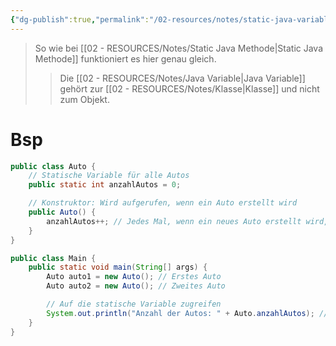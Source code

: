 ```yaml
---
{"dg-publish":true,"permalink":"/02-resources/notes/static-java-variable/","tags":["GFN/LF11","informatik/programmierung/sprachen/java"],"noteIcon":"","updated":"2025-09-27T01:32:44.845+02:00"}
---
```


>So wie bei [[02 - RESOURCES/Notes/Static Java Methode\|Static Java Methode]] funktioniert es hier genau gleich.
>> Die [[02 - RESOURCES/Notes/Java Variable\|Java Variable]] gehört zur [[02 - RESOURCES/Notes/Klasse\|Klasse]] und nicht zum Objekt.
# Bsp

```java
public class Auto {
    // Statische Variable für alle Autos
    public static int anzahlAutos = 0;

    // Konstruktor: Wird aufgerufen, wenn ein Auto erstellt wird
    public Auto() {
        anzahlAutos++; // Jedes Mal, wenn ein neues Auto erstellt wird, erhöhen wir die Anzahl
    }
}

public class Main {
    public static void main(String[] args) {
        Auto auto1 = new Auto(); // Erstes Auto
        Auto auto2 = new Auto(); // Zweites Auto

        // Auf die statische Variable zugreifen
        System.out.println("Anzahl der Autos: " + Auto.anzahlAutos); // Ausgabe: 2
    }
}
```